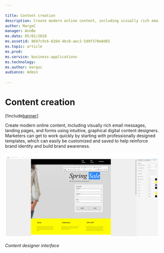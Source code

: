 ```yaml
---

title: Content creation
description: Create modern online content, including visually rich email messages, landing pages, and forms using intuitive, graphical digital content designers.
author: MargoC
manager: AnnBe
ms.date: 05/01/2018
ms.assetid: 8697c9c6-826d-4bc8-aec2-5d9f370e8d65
ms.topic: article
ms.prod: 
ms.service: business-applications
ms.technology: 
ms.author: margoc
audience: Admin

---
```

#  Content creation




[!include[banner](../../includes/banner.md)]

Create modern online content, including visually rich email messages, landing
pages, and forms using intuitive, graphical digital content designers. Marketers
can get to work quickly by starting with professionally designed templates,
which can easily be customized and saved to help reinforce brand identity and
build brand awareness.

![A screenshot of the content designer interface, showing an example of a sign up form](media/content-creation-1.png "A screenshot of the content designer interface, showing an example of a sign up form")
<!-- Marketing_ContentCreation_A.png -->


*Content designer interface*
